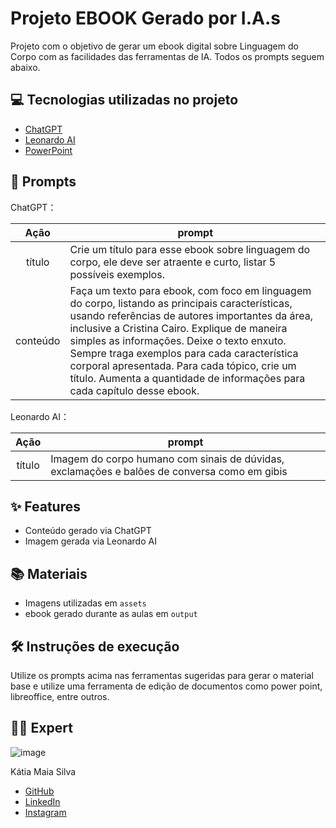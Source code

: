 # Projeto EBOOK Gerado por I.A.s

Projeto com o objetivo de gerar um ebook digital sobre Linguagem do Corpo com as facilidades das ferramentas de IA. 
Todos os prompts seguem abaixo.



## 💻 Tecnologias utilizadas no projeto

- [ChatGPT](https://chat.openai.com/) 
- [Leonardo AI](https://leonardo.ai/)
- [PowerPoint](https://www.microsoft.com/en/microsoft-365/powerpoint)



## 🧠 Prompts

  ChatGPT：

|   Ação   | prompt                                                                                                                                                                                                                                                                         |
| :------: | ------------------------------------------------------------------------------------------------------------------------------------------------------------------------------------------------------------------------------------------------------------------------------ |
|  título  | Crie um título para esse ebook sobre linguagem do corpo, ele deve ser atraente e curto, listar 5 possíveis exemplos.                                                       |
| conteúdo | Faça um texto para ebook, com foco em linguagem do corpo, listando as principais características, usando referências de autores importantes da área, inclusive a Cristina Cairo. Explique de maneira simples as informações. Deixe o texto enxuto. Sempre traga exemplos para cada característica corporal apresentada. Para cada tópico, crie um título. Aumenta a quantidade de informações para cada capítulo desse ebook. |


Leonardo AI：

|  Ação  | prompt                                                                                 |
| :----: | -------------------------------------------------------------------------------------- |
| título | Imagem do corpo humano com sinais de dúvidas, exclamações e balões de conversa como em gibis |



## ✨ Features

- Conteúdo gerado via ChatGPT
- Imagem gerada via Leonardo AI



## 📚 Materiais

- Imagens utilizadas em `assets`
- ebook gerado durante as aulas em `output`



## 🛠️ Instruções de execução

Utilize os prompts acima nas ferramentas sugeridas para gerar o material base e utilize uma ferramenta de edição de documentos como power point, libreoffice, entre outros.



## 👨‍💻 Expert

![image](https://github.com/user-attachments/assets/7fbfb836-2e90-4d26-84b8-fba35dca24e9)

Kátia Maia Silva
- [GitHub](https://github.com/katiamaiasilva) 
- [LinkedIn](https://www.linkedin.com/in/katia-maia-silva-382a3b331/)
- [Instagram](https://www.instagram.com/katiamaia._/)
